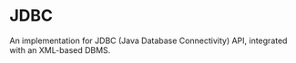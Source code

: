 # JDBC
An implementation for JDBC (Java Database Connectivity) API, integrated with an XML-based DBMS.
